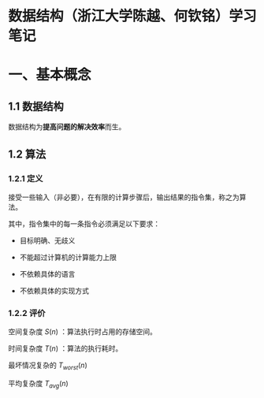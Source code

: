 # 数据结构（浙江大学陈越、何钦铭）学习笔记

# 一、基本概念

## 1.1 数据结构

数据结构为**提高问题的解决效率**而生。

## 1.2 算法

### 1.2.1 定义

接受一些输入（非必要），在有限的计算步骤后，输出结果的指令集，称之为算法。

其中，指令集中的每一条指令必须满足以下要求：

- 目标明确、无歧义

- 不能超过计算机的计算能力上限

- 不依赖具体的语言

- 不依赖具体的实现方式

### 1.2.2 评价

空间复杂度 $S(n)$ ：算法执行时占用的存储空间。

时间复杂度 $T(n)$ ：算法的执行耗时。

最坏情况复杂的 $T_{worst}(n)$

平均复杂度 $T_{avg}(n)$
